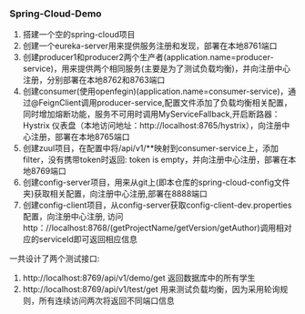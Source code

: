 ### Spring-Cloud-Demo 
1. 搭建一个空的spring-cloud项目
2. 创建一个eureka-server用来提供服务注册和发现，部署在本地8761端口
3. 创建producer1和producer2两个生产者(application.name=producer-service)，用来提供两个相同服务(主要是为了测试负载均衡)，并向注册中心注册，分别部署在本地8762和8763端口
4. 创建consumer(使用openfegin)(application.name=consumer-service)，通过@FeignClient调用producer-service,配置文件添加了负载均衡相关配置，同时增加熔断功能，服务不可用时调用MyServiceFallback,开启断路器：Hystrix 仪表盘（本地访问地址：http://localhost:8765/hystrix），向注册中心注册，部署在本地8765端口
5. 创建zuul项目，在配置中将/api/v1/**映射到consumer-service上，添加filter，没有携带token时返回: token is empty，并向注册中心注册，部署在本地8769端口
6. 创建config-server项目，用来从git上(即本仓库的spring-cloud-config文件夹)获取相关配置，向注册中心注册,部署在8888端口
7. 创建config-client项目，从config-server获取config-client-dev.properties配置，向注册中心注册, 访问http：//localhost:8768/(getProjectName/getVersion/getAuthor)调用相对应的serviceId即可返回相应信息
  
一共设计了两个测试接口:
1. http://localhost:8769/api/v1/demo/get 返回数据库中的所有学生
2. http://localhost:8769/api/v1/test/get 用来测试负载均衡，因为采用轮询规则，所有连续访问两次将返回不同端口信息